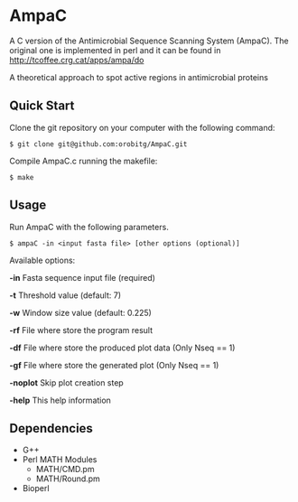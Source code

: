 AmpaC
=====

A C version of the Antimicrobial Sequence Scanning System (AmpaC). The original one is implemented in perl and it can be found in http://tcoffee.crg.cat/apps/ampa/do

A theoretical approach to spot active regions in antimicrobial proteins

Quick Start
-----------

Clone the git repository on your computer with the following command:

	$ git clone git@github.com:orobitg/AmpaC.git

Compile AmpaC.c running the makefile:

	$ make

Usage
-----

Run AmpaC with the following parameters.

 	$ ampaC -in <input fasta file> [other options (optional)]

Available options:

**-in**		Fasta sequence input file (required)

**-t**		Threshold value (default: 7)

**-w**		Window size value (default: 0.225)

**-rf**		File where store the program result

**-df**		File where store the produced plot data (Only Nseq == 1)

**-gf**		File where store the generated plot (Only Nseq == 1)

**-noplot**	Skip plot creation step

**-help**	This help information

Dependencies 
------------

 * G++
 * Perl MATH Modules
    * MATH/CMD.pm
    * MATH/Round.pm
 * Bioperl


